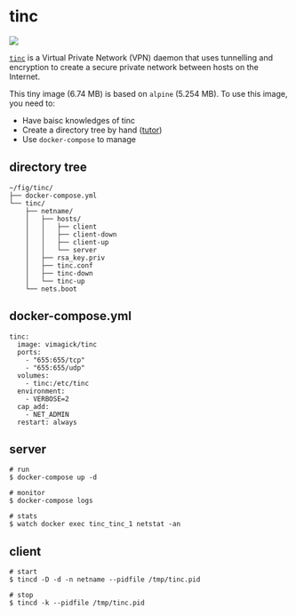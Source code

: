 tinc
====

[![](https://badge.imagelayers.io/vimagick/tinc:latest.svg)](https://imagelayers.io/?images=vimagick/tinc:latest 'Get your own badge on imagelayers.io')

[`tinc`][1] is a Virtual Private Network (VPN) daemon that uses tunnelling and
encryption to create a secure private network between hosts on the Internet.

This tiny image (6.74 MB) is based on `alpine` (5.254 MB).
To use this image, you need to:

- Have baisc knowledges of tinc
- Create a directory tree by hand ([tutor][2])
- Use `docker-compose` to manage

## directory tree

```
~/fig/tinc/
├── docker-compose.yml
└── tinc/
    ├── netname/
    │   ├── hosts/
    │   │   ├── client
    │   │   ├── client-down
    │   │   ├── client-up
    │   │   └── server
    │   ├── rsa_key.priv
    │   ├── tinc.conf
    │   ├── tinc-down
    │   └── tinc-up
    └── nets.boot
```

## docker-compose.yml

```
tinc:
  image: vimagick/tinc
  ports:
    - "655:655/tcp"
    - "655:655/udp"
  volumes:
    - tinc:/etc/tinc
  environment:
    - VERBOSE=2
  cap_add:
    - NET_ADMIN
  restart: always
```

## server

```
# run
$ docker-compose up -d

# monitor
$ docker-compose logs

# stats
$ watch docker exec tinc_tinc_1 netstat -an
```

## client

```
# start
$ tincd -D -d -n netname --pidfile /tmp/tinc.pid

# stop
$ tincd -k --pidfile /tmp/tinc.pid
```

[1]: http://tinc-vpn.org/
[2]: https://www.digitalocean.com/community/tutorials/how-to-install-tinc-and-set-up-a-basic-vpn-on-ubuntu-14-04
